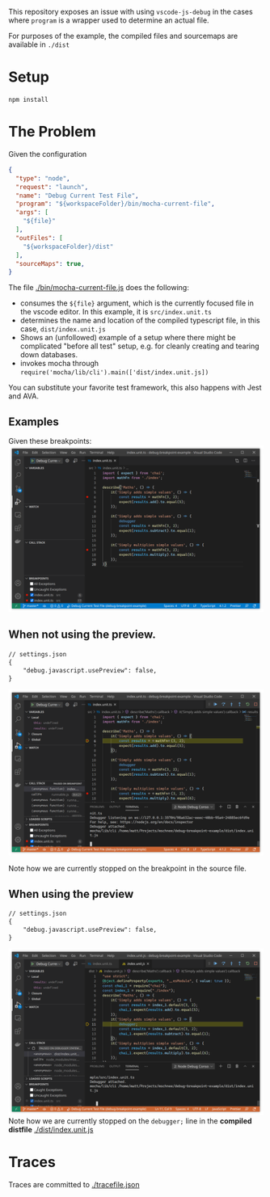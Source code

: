 This repository exposes an issue with using `vscode-js-debug` in the cases where `program` is a wrapper used to determine an actual file.

For purposes of the example, the compiled files and sourcemaps are available in `./dist`

# Setup
```
npm install
```

# The Problem

Given the configuration
```json
{
  "type": "node",
  "request": "launch",
  "name": "Debug Current Test File",
  "program": "${workspaceFolder}/bin/mocha-current-file",
  "args": [
    "${file}"
  ],
  "outFiles": [
    "${workspaceFolder}/dist"
  ],
  "sourceMaps": true,
}
```

The file [./bin/mocha-current-file.js](mocha-current-file) does the following:
  - consumes the `${file}` argument, which is the currently focused file in the vscode editor.  In this example, it is `src/index.unit.ts`
  - determines the name and location of the compiled typescript file, in this case, `dist/index.unit.js`
  - Shows an (unfollowed) example of a setup where there might be complicated "before all test" setup, e.g. for cleanly creating and tearing down databases.
  - invokes mocha through `require('mocha/lib/cli').main(['dist/index.unit.js])`

You can substitute your favorite test framework, this also happens with Jest and AVA.


## Examples
Given these breakpoints:
![./img/setup.png](./img/setup.png)
## When not using the preview.
```jsonc
// settings.json
{
    "debug.javascript.usePreview": false,    
}
```
![./img/preview-false.png](./img/preview-false.png)

Note how we are currently stopped on the breakpoint in the source file.

## When using the preview
```jsonc
// settings.json
{
    "debug.javascript.usePreview": false,    
}
```
![./img/with-preview.png](./img/with-preview.png)
Note how we are currently stopped on the `debugger;` line in the __compiled distfile__ [./dist/index.unit.js](./dist/index.unit.js)


# Traces
Traces are committed to [./tracefile.json](tracefile.json)